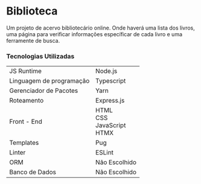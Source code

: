 # Biblioteca

Um projeto de acervo bibliotecário online.
Onde haverá uma lista dos livros, uma página para verificar informações específicar de cada livro e uma ferramente de busca.

### Tecnologias Utilizadas

|||
| --- | --- |
| JS Runtime | Node.js |
| Linguagem de programação | Typescript |
| Gerenciador de Pacotes | Yarn |
| Roteamento | Express.js |
| Front - End | HTML<br>CSS<br>JavaScript<br>HTMX |
| Templates | Pug |
| Linter | ESLint |
| ORM | Não Escolhido |
| Banco de Dados | Não Escolhido |

